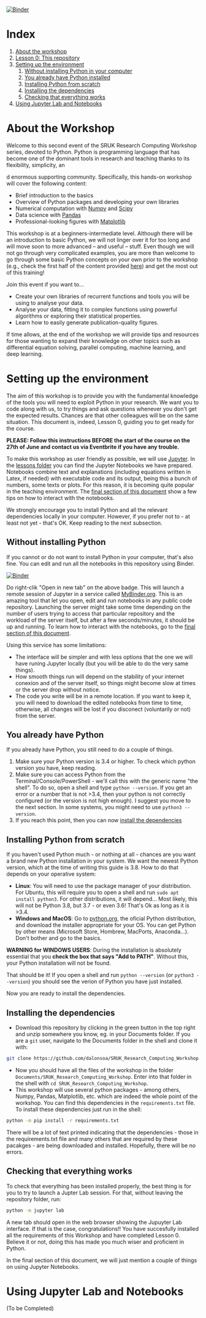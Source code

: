 [![Binder](https://mybinder.org/badge_logo.svg)](https://mybinder.org/v2/gh/dalonsoa/SRUK_Research_Computing_Workshop/master)

# Index

1. [About the workshop](#about-the-workshop)
1. [Lesson 0: This repository](#lesson-0-this-repository)
1. [Setting up the environment](#setting-up-the-environment)
    1. [Without installing Python in your computer](#without-installing-python)
    1. [You already have Python installed](#you-already-have-python)
    1. [Installing Python from scratch](#installing-python-from-scratch)
    1. [Installing the dependencies](#installing-the-dependencies)
    1. [Checking that everything works](#checking-that-everything-works)
1. [Using Jupyter Lab and Notebooks](#using-jupyter-lab-and-notebooks)

# About the Workshop

Welcome to this second event of the SRUK Research Computing Workshop series, devoted to Python. Python is programming language that has become one of the dominant tools in research and teaching thanks to its flexibility, simplicity, an

d enormous supporting community. Specifically, this hands-on workshop will cover the following content:

- Brief introduction to the basics
- Overview of Python packages and developing your own libraries
- Numerical computation with [Numpy](https://numpy.org/) and [Scipy](https://www.scipy.org/)
- Data science with [Pandas](https://pandas.pydata.org/)
- Professional-looking figures with [Matplotlib](https://matplotlib.org/)

This workshop is at a beginners-intermediate level. Although there will be an introduction to basic Python, we will not linger over it for too long and will move soon to more advanced – and useful – stuff. Even though we will not go through very complicated examples, you are more than welcome to go through some basic Python concepts on your own prior to the workshop (e.g., check the first half of the content provided [here](https://imperialcollegelondon.github.io/python-novice-mix/)) and get the most out of this training!

Join this event if you want to…

- Create your own libraries of recurrent functions and tools you will be using to analyse your data.
- Analyse your data, fitting it to complex functions using powerful algorithms or exploring their statistical properties.
- Learn how to easily generate publication-quality figures.

If time allows, at the end of the workshop we will provide tips and resources for those wanting to expand their knowledge on other topics such as differential equation solving, parallel computing, machine learning, and deep learning.

# Setting up the environment

The aim of this workshop is to provide you with the fundamental knowledge of the tools you will need to exploit Python in your research. We want you to code along with us, to try things and ask questions whenever you don't get the expected results. Chances are that other colleagues will be on the same situation. This document is, indeed, Lesson 0, guiding you to get ready for the course.

**PLEASE: Follow this instructions BEFORE the start of the course on the 27th of June and contact us via Eventbrite if you have any trouble.**

To make this workshop as user friendly as possible, we will use [Jupyter](https://jupyter.org). In the [lessons folder](lessons) you can find the Jupyter Notebooks we have prepared. Notebooks combine text and explanations (including equations written in Latex, if needed) with executable code and its output, being this a bunch of numbers, some texts or plots. For this reason, it is becoming quite popular in the teaching environment. The [final section of this document](#using-jupyter-lab-and-notebooks) show a few tips on how to interact with the notebooks.

We strongly encourage you to install Python and all the relevant dependencies locally in your computer. However, if you prefer not to - at least not yet - that's OK. Keep reading to the next subsection.

## Without installing Python

If you cannot or do not want to install Python in your computer, that's also fine. You can edit and run all the notebooks in this repository using Binder. 

[![Binder](https://mybinder.org/badge_logo.svg)](https://mybinder.org/v2/gh/dalonsoa/SRUK_Research_Computing_Workshop/master)

Do right-clik "Open in new tab" on the above badge. This will launch a remote session of Jupyter in a service called [MyBinder.org](https://mybinder.org). This is an amazing tool that let you open, edit and run notebooks in any public code repository. Launching the server might take some time depending on the number of users trying to access that particular repository and the workload of the server itself, but after a few seconds/minutes, it should be up and running. To learn how to interact with the notebooks, go to the [final section of this document](#using-jupyter-lab-and-notebooks).

Using this service has some limitations:

- The interface will be simpler and with less options that the one we will have runing Jupyter locally (but you will be able to do the very same things).
- How smooth things run will depend on the stability of your internet conexion and of the server itself, so things might become slow at times or the server drop without notice. 
- The code you write will be in a remote location. If you want to keep it, you will need to download the edited notebooks from time to time, otherwise, all changes will be lost if you disconect (voluntarily or not) from the server.

## You already have Python

If you already have Python, you still need to do a couple of things.

1. Make sure your Python version is 3.4 or higher. To check which python version you have, keep reading.
2. Make sure you can access Python from the Terminal/Console/PowerShell - we'll call this with the generic name "the shell". To do so, open a shell and type `python --version`. If you get an error or a number that is not >3.4, then your python is not correctly configured (or the version is not high enough). I suggest you move to the next section. In some systems, you might need to use `python3 --version`.
3. If you reach this point, then you can now [install the dependencies](#installing-the-dependencies)

## Installing Python from scratch

If you haven't used Python much - or nothing at all - chances are you want a brand new Python installation in your system. We want the newest Python version, which at the time of writing this guide is 3.8. How to do that depends on your operative system:

- **Linux**: You will need to use the package manager of your distribution. For Ubuntu, this will require you to open a shell and run `sudo apt install python3`. For other distributions, it will depend... Most likely, this will not be Python 3.8, but 3.7 - or even 3.6! That's Ok as long as it is >3.4. 
- **Windows and MacOS**: Go to [python.org](https://www.python.org), the oficial Python distribution, and download the installer appropriate for your OS. You can get Python by other means (Microsoft Store, Hombrew, MacPorts, Anaconda...). Don't bother and go to the basics. 

**WARNING for WINDOWS USERS**: During the installation is absolutely essential that you **check the box that says "Add to PATH"**. Without this, your Python installation will not be found.

That should be it! If you open a shell and run `python --version` (or `python3 --version`) you should see the verion of Python you have just installed.

Now you are ready to install the dependencies.

## Installing the dependencies

- Download this repository by clicking in the green button in the top right and unzip somewhere you know, eg. in your Documents folder. If you are a `git` user, navigate to the Documents folder in the shell and clone it with:

```bash
git clone https://github.com/dalonsoa/SRUK_Research_Computing_Workshop.git
```

- Now you should have all the files of the workshop in the folder `Documents/SRUK_Research_Computing_Workshop`. Enter into that folder in the shell with `cd SRUK_Research_Computing_Workshop`.
- This workshop will use several python packages - among others, Numpy, Pandas, Matplotlib, etc. which are indeed the whole point of the workshop. You can find this dependencies in the `requirements.txt` file. To install these dependencies just run in the shell:

```bash
python -m pip install -r requirements.txt
```

There will be a lot of text printed indicating that the dependencies - those in the requirements.txt file and many others that are required by these pacakges - are being downloaded and installed. Hopefully, there will be no errors. 

## Checking that everything works

To check that everything has been installed properly, the best thing is for you to try to launch a Jupter Lab session. For that, without leaving the repository folder, run:

```bash
python -m jupyter lab
```

A new tab should open in the web browser showing the Jupuyter Lab interface. If that is the case, congratulations!! You have succesfully installed all the requirements of this Workshop and have completed Lesson 0. Believe it or not, doing this has made you much wiser and proficient in Python. 

In the final section of this document, we will just mention a couple of things on using Jupyter Notebooks. 

# Using Jupyter Lab and Notebooks

(To be Completed)
